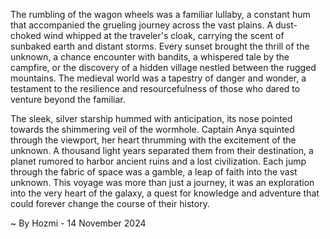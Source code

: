 
The rumbling of the wagon wheels was a familiar lullaby, a constant hum that accompanied the grueling journey across the vast plains.  A dust-choked wind whipped at the traveler's cloak, carrying the scent of sunbaked earth and distant storms. Every sunset brought the thrill of the unknown, a chance encounter with bandits, a whispered tale by the campfire, or the discovery of a hidden village nestled between the rugged mountains.  The medieval world was a tapestry of danger and wonder, a testament to the resilience and resourcefulness of those who dared to venture beyond the familiar. 

The sleek, silver starship hummed with anticipation, its nose pointed towards the shimmering veil of the wormhole. Captain Anya squinted through the viewport, her heart thrumming with the excitement of the unknown.  A thousand light years separated them from their destination, a planet rumored to harbor ancient ruins and a lost civilization. Each jump through the fabric of space was a gamble, a leap of faith into the vast unknown. This voyage was more than just a journey, it was an exploration into the very heart of the galaxy, a quest for knowledge and adventure that could forever change the course of their history. 

~ By Hozmi - 14 November 2024
